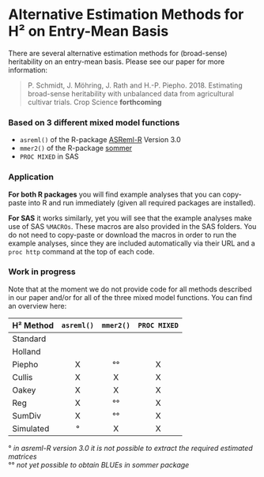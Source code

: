 # Alternative Estimation Methods for H² on Entry-Mean Basis
There are several alternative estimation methods for (broad-sense) heritability on an entry-mean basis. Please see our paper for more information:

> P. Schmidt, J. Möhring, J. Rath and H.-P. Piepho. 2018. Estimating broad-sense heritability with unbalanced data from agricultural cultivar trials. Crop Science **forthcoming**

### Based on 3 different mixed model functions
* `asreml()` of the R-package [ASReml-R](https://www.vsni.co.uk/software/asreml-r/) Version 3.0
* `mmer2()`  of the R-package [sommer](https://cran.r-project.org/web/packages/sommer/index.html)
* `PROC MIXED` in SAS

### Application
**For both R packages** you will find example analyses that you can copy-paste into R and run immediately (given all required packages are installed).

**For SAS** it works similarly, yet you will see that the example analyses make use of SAS `%MACROs`. These macros are also provided in the SAS folders. You do not need to copy-paste or download the macros in order to run the example analyses, since they are included automatically via their URL and a `proc http` command at the top of each code.

### Work in progress
Note that at the moment we do not provide code for all methods described in our paper and/or for all of the three mixed model functions. You can find an overview here:

H² Method | `asreml()` | `mmer2()` | `PROC MIXED` | 
:--- | :---: | :---: | :---: |
Standard |  |  |  |
Holland |  |  |  |
Piepho | X | °° | X |
Cullis | X | X | X |
Oakey | X | X | X |
Reg | X | °° | X |
SumDiv | X | °° | X |
Simulated | ° | X | X |

° *in asreml-R version 3.0 it is not possible to extract the required estimated matrices*  <br />
°° *not yet possible to obtain BLUEs in sommer package*
